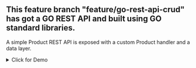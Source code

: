## This feature branch "feature/go-rest-api-crud" has got a GO REST API and built using GO standard libraries.

A simple Product REST API is exposed with a custom Product handler and a data layer. 

<details><summary>Click for Demo </summary>

![helloservice](static/readmeimages/gorestcrud.gif)

</details>



